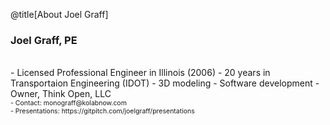 @title[About Joel Graff]
### Joel Graff, PE
<br>
- Licensed Professional Engineer in Illinois (2006)
- 20 years in Transportaion Engineering (IDOT) 
- 3D modeling
- Software development
- Owner, Think Open, LLC
<br>

<span style="font-size: 75%">
- Contact: monograff@kolabnow.com<br>
- Presentations: https://gitpitch.com/joelgraff/presentations
</span>